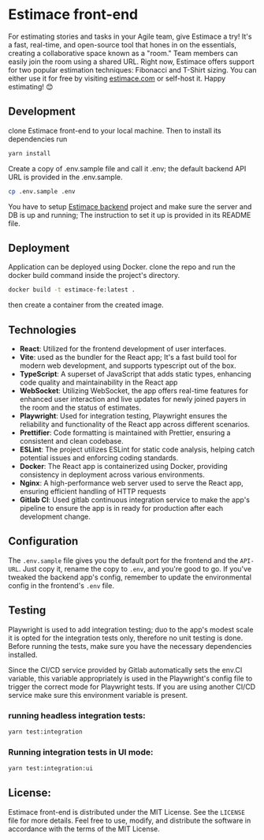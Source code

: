 # Estimace front-end

For estimating stories and tasks in your Agile team, give Estimace a try! It's a fast, real-time, and open-source tool that hones in on the essentials, creating a collaborative space known as a "room." Team members can easily join the room using a shared URL. Right now, Estimace offers support for two popular estimation techniques: Fibonacci and T-Shirt sizing. You can either use it for free by visiting [estimace.com](https://www.estimace.com/) or self-host it. Happy estimating! 😊

## Development
clone Estimace front-end to your local machine. Then
to install its dependencies run

```sh
yarn install
```

Create a copy of .env.sample file and call it .env; the default backend API URL is provided in the .env.sample.

```sh
cp .env.sample .env
```

You have to setup [Estimace backend](https://gitlab.com/estimace/estimace-be) project and make sure the server and DB is up and running; The instruction to set it up is provided in its README file.

## Deployment
Application can be deployed using Docker. clone the repo and run the docker build command inside the project's directory.

```sh
docker build -t estimace-fe:latest .
```

then create a container from the created image.

## Technologies
 - **React**: Utilized for the frontend development of user interfaces.
 - **Vite**: used as the bundler for the React app; It's a fast build tool for modern web development, and supports typescript out of the box.
 - **TypeScript**: A superset of JavaScript that adds static types, enhancing code quality and maintainability in the React app
 - **WebSocket**: Utilizing WebSocket, the app offers real-time features for enhanced user interaction and live updates for newly joined payers in the room and the status of estimates.
 - **Playwright**: Used for integration testing, Playwright ensures the reliability and functionality of the React app across different scenarios.
 - **Prettifier**: Code formatting is maintained with Prettier, ensuring a consistent and clean codebase.
 - **ESLint**: The project utilizes ESLint for static code analysis, helping catch potential issues and enforcing coding standards.
 - **Docker**: The React app is containerized using Docker, providing consistency in deployment across various environments.
 - **Nginx**: A high-performance web server used to serve the React app, ensuring efficient handling of HTTP requests
 - **Gitlab CI**: Used gitlab continuous integration service to make the app's pipeline to ensure the app is in ready for production after each development change.

## Configuration
The `.env.sample` file gives you the default port for the frontend and the `API-URL`. Just copy it, rename the copy to `.env`, and you're good to go. If you've tweaked the backend app's config, remember to update the environmental config in the frontend's `.env` file.

## Testing

Playwright is used to add integration testing; duo to the app's modest scale it is opted for the integration tests only, therefore no unit testing is done. Before running the tests, make sure you have the necessary dependencies installed.

Since the CI/CD service provided by Gitlab automatically sets the env.CI variable, this variable appropriately is used in the Playwright's config file to trigger the correct mode for Playwright tests. If you are using another CI/CD service make sure this environment variable is present.

### running headless integration tests:

```sh
yarn test:integration
```

### Running integration tests in UI mode:

```sh
yarn test:integration:ui
```

## License:

Estimace front-end is distributed under the MIT License. See the `LICENSE` file for more details. Feel free to use, modify, and distribute the software in accordance with the terms of the MIT License.